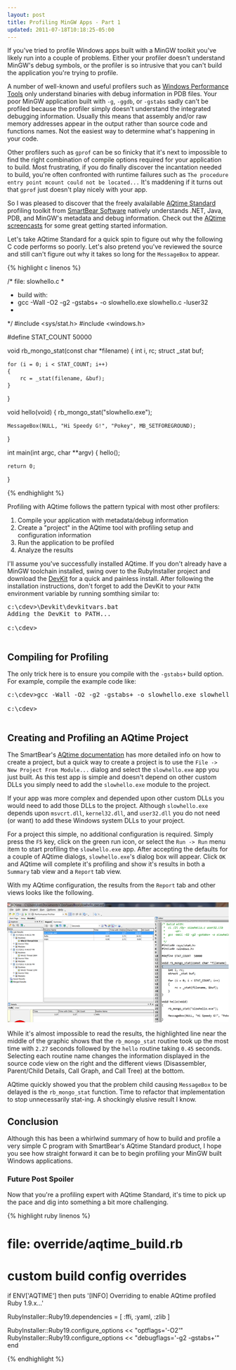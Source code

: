 ```yaml
---
layout: post
title: Profiling MinGW Apps - Part 1
updated: 2011-07-18T10:18:25-05:00
---
```


If you've tried to profile Windows apps built with a MinGW toolkit you've likely
run into a couple of problems. Either your profiler doesn't understand MinGW's
debug symbols, or the profiler is so intrusive that you can't build the application
you're trying to profile.

A number of well-known and useful profilers such as [Windows Performance Tools](http://msdn.microsoft.com/en-us/performance/cc825801)
only understand binaries with debug information in PDB files. Your poor MinGW
application built with `-g`, `-ggdb`, or `-gstabs` sadly can't be profiled because
the profiler simply doesn't understand the integrated debugging information. Usually
this means that assembly and/or raw memory addresses appear in the output rather than
source code and functions names. Not the easiest way to determine what's happening
in your code.

Other profilers such as `gprof` can be so finicky that it's next to impossible to
find the right combination of compile options required for your application to
build. Most frustrating, if you do finally discover the incantation needed to build,
you're often confronted with runtime failures such as `The procedure entry point
mcount could not be located...` It's maddening if it turns out that `gprof` just
doesn't play nicely with your app.

So I was pleased to discover that the freely avalailable
[AQtime Standard](http://smartbear.com/products/free-tools/aqtime-standard/)
profiling toolkit from [SmartBear Software](http://smartbear.com) natively understands
.NET, Java, PDB, and MinGW's metadata and debug information. Check out the
[AQtime screencasts](http://smartbear.com/support/screencasts/aqtime/) for
some great getting started information.

Let's take AQtime Standard for a quick spin to figure out why the following C
code performs so poorly. Let's also pretend you've reviewed the source and still
can't figure out why it takes so long for the `MessageBox` to appear.

{% highlight c linenos %}

/* file: slowhello.c
 *
 * build with:
 * 	gcc -Wall -O2 -g2 -gstabs+ -o slowhello.exe slowhello.c -luser32
 *
 */
#include <sys/stat.h>
#include <windows.h>

#define STAT_COUNT	50000

void rb_mongo_stat(const char *filename)
{
    int i, rc;
    struct _stat buf;

    for (i = 0; i < STAT_COUNT; i++)
    {
        rc = _stat(filename, &buf);
    }
}

void hello(void)
{
    rb_mongo_stat("slowhello.exe");

    MessageBox(NULL, "Hi Speedy G!", "Pokey", MB_SETFOREGROUND);
}

int main(int argc, char **argv)
{
    hello();

    return 0;
}

{% endhighlight %}

Profiling with AQtime follows the pattern typical with most other profilers:

1. Compile your application with metadata/debug information
2. Create a "project" in the AQtime tool with profiling setup and configuration information
3. Run the application to be profiled
4. Analyze the results

I'll assume you've successfully installed AQtime. If you don't already have a
MinGW toolchain installed, swing over to the RubyInstaller project and download
the [DevKit](http://rubyinstaller.org/add-ons/devkit/) for a quick and painless install.
After following the installation instructions, don't forget to add the DevKit to
your `PATH` environment variable by running somthing similar to:

<pre class="shell">
c:\cdev>\Devkit\devkitvars.bat
Adding the DevKit to PATH...

c:\cdev>

</pre>

## Compiling for Profiling

The only trick here is to ensure you compile with the `-gstabs+` build option.
For example, compile the example code like:

<pre class="shell">
c:\cdev>gcc -Wall -O2 -g2 -gstabs+ -o slowhello.exe slowhello.c -luser32

c:\cdev>

</pre>

## Creating and Profiling an AQtime Project

The SmartBear's [AQtime documentation](http://smartbear.com/support/viewarticle/17713/)
has more detailed info on how to create a project, but a quick way to create a project
is to use the `File -> New Project From Module...` dialog and select the `slowhello.exe`
app you just built. As this test app is simple and doesn't depend on other custom DLLs
you simply need to add the `slowhello.exe` module to the project.

If your app was more complex and depended upon other custom DLLs you would need to
add those DLLs to the project. Although `slowhello.exe` depends upon `msvcrt.dll`,
`kernel32.dll`, and `user32.dll` you do not need (or want) to add these Windows
system DLLs to your project.

For a project this simple, no additional configuration is required. Simply press
the `F5` key, click on the green run icon, or select the `Run -> Run` menu item
to start profiling the `slowhello.exe` app. After accepting the defaults for a
couple of AQtime dialogs, `slowhello.exe`'s dialog box will appear. Click `OK`
and AQtime will complete it's profiling and show it's results in both a `Summary`
tab view and a `Report` tab view.

With my AQtime configuration, the results from the `Report` tab and other views
looks like the following.

![AQtime slowhello.exe profiling results](/images/aqtime_slowhello.png)

While it's almost impossible to read the results, the highlighted line near the
middle of the graphic shows that the `rb_mongo_stat` routine took up the most
time with `2.27` seconds followed by the `hello` routine taking `0.45` seconds.
Selecting each routine name changes the information displayed in the source code
view on the right and the different views (Disassembler, Parent/Child Details,
Call Graph, and Call Tree) at the bottom.

AQtime quickly showed you that the problem child causing `MessageBox` to be
delayed is the `rb_mongo_stat` function. Time to refactor that implementation
to stop unnecessarily stat-ing. A shockingly elusive result I know.

## Conclusion

Although this has been a whirlwind summary of how to build and profile a very
simple C program with SmartBear's AQtime Standard product, I hope you see how
straight forward it can be to begin profiling your MinGW built Windows
applications.

### Future Post Spoiler

Now that you're a profiling expert with AQtime Standard, it's time to pick up
the pace and dig into something a bit more challenging.

{% highlight ruby linenos %}

# file: override/aqtime_build.rb
# custom build config overrides
if ENV['AQTIME'] then
  puts '[INFO] Overriding to enable AQtime profiled Ruby 1.9.x...'

  RubyInstaller::Ruby19.dependencies = [ :ffi, :yaml, :zlib ]

  RubyInstaller::Ruby19.configure_options << "optflags='-O2'"
  RubyInstaller::Ruby19.configure_options << "debugflags='-g2 -gstabs+'"
end

{% endhighlight %}
